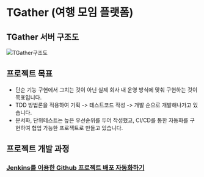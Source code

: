 # TGather (여행 모임 플랫폼)

## TGather 서버 구조도

![TGather구조도](https://github.com/ys-developer/TGather/assets/98408267/a0453def-eb47-4bcf-a4ba-d5ef4595c33d)

## 프로젝트 목표

- 단순 기능 구현에서 그치는 것이 아닌 실제 회사 내 운영 방식에 맞춰 구현하는 것이 목표입니다.
- TDD 방법론을 적용하여 기획 -> 테스트코드 작성 -> 개발 순으로 개발해나가고 있습니다.
- 문서화, 단위테스트는 높은 우선순위를 두어 작성했고, CI/CD를 통한 자동화를 구현하여 협업 가능한 프로젝트로 만들고 있습니다.

## 프로젝트 개발 과정

### [Jenkins를 이용한 Github 프로젝트 배포 자동화하기 ](https://yejipro.tistory.com/entry/TGather-Jenkins-%EC%9D%B4%EC%9A%A9%ED%95%9C-Github-%ED%94%84%EB%A1%9C%EC%A0%9D%ED%8A%B8-%EB%B0%B0%ED%8F%AC-%EC%9E%90%EB%8F%99%ED%99%94%ED%95%98%EA%B8%B0)
